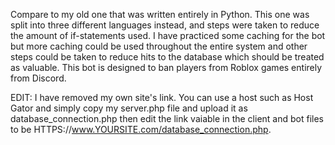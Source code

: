 Compare to my old one that was written entirely in Python. This one was split into three different languages instead, and steps were taken to reduce the amount of if-statements used.
I have practiced some caching for the bot but more caching could be used throughout the entire system and other steps could be taken to reduce hits to the database which should be treated as valuable.
This bot is designed to ban players from Roblox games entirely from Discord.

EDIT: I have removed my own site's link. You can use a host such as Host Gator and simply copy my server.php file and upload it as database_connection.php then edit the link vaiable in the client and bot files to be HTTPS://www.YOURSITE.com/database_connection.php.